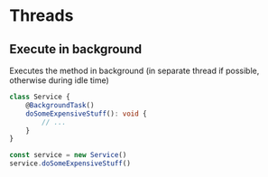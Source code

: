 # Threads

## Execute in background

Executes the method in background (in separate thread if possible, otherwise during idle time)

```ts
class Service {
    @BackgroundTask()
    doSomeExpensiveStuff(): void {
        // ...
    }
}

const service = new Service()
service.doSomeExpensiveStuff()
```
